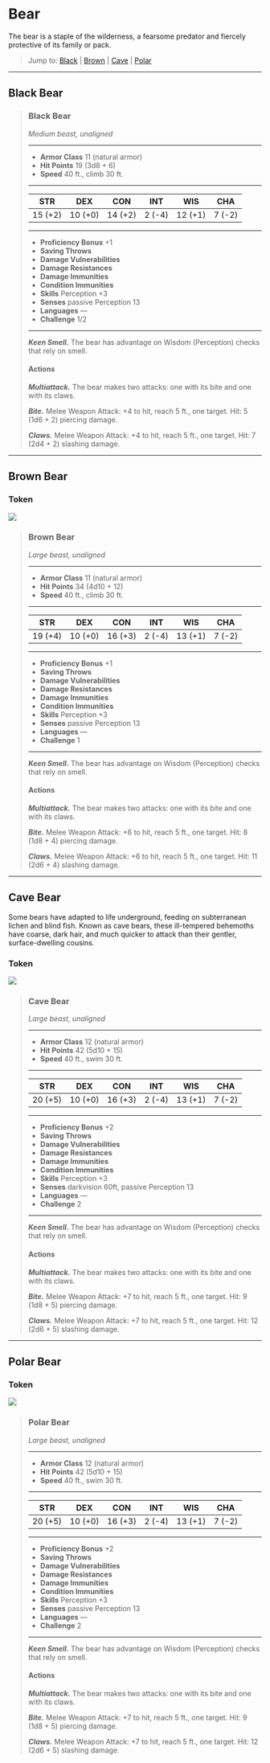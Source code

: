 # Bear
The bear is a staple of the wilderness, a fearsome predator and fiercely protective of its family or pack. 

> Jump to: [Black](#black-bear) | [Brown](#brown-bear) | [Cave](#cave-bear) | [Polar](#polar-bear)

---

## Black Bear

>### Black Bear
>*Medium beast, unaligned*
>___
>- **Armor Class** 11 (natural armor)
>- **Hit Points** 19 (3d8 + 6)
>- **Speed** 40 ft., climb 30 ft.
>___
>|**STR**|**DEX**|**CON**|**INT**|**WIS**|**CHA**|
>|:---:|:---:|:---:|:---:|:---:|:---:|
>|15 (+2)|10 (+0)|14 (+2)|2 (-4)|12 (+1)|7 (-2)|
>
>___
>- **Proficiency Bonus** +1
>- **Saving Throws** 
>- **Damage Vulnerabilities** 
>- **Damage Resistances** 
>- **Damage Immunities** 
>- **Condition Immunities** 
>- **Skills** Perception +3
>- **Senses** passive Perception 13
>- **Languages** —
>- **Challenge** 1/2
>___
>***Keen Smell.*** The bear has advantage on Wisdom (Perception) checks that rely on smell.
>
>#### Actions
>***Multiattack.*** The bear makes two attacks: one with its bite and one with its claws.
>
>***Bite.*** Melee Weapon Attack: +4 to hit, reach 5 ft., one target. Hit: 5 (1d6 + 2) piercing damage.
>
>***Claws.*** Melee Weapon Attack: +4 to hit, reach 5 ft., one target. Hit: 7 (2d4 + 2) slashing damage.
>

---

## Brown Bear

### Token
![](Bear-Brown-Token.png)

>### Brown Bear
>*Large beast, unaligned*
>___
>- **Armor Class** 11 (natural armor)
>- **Hit Points** 34 (4d10 + 12)
>- **Speed** 40 ft., climb 30 ft.
>___
>|**STR**|**DEX**|**CON**|**INT**|**WIS**|**CHA**|
>|:---:|:---:|:---:|:---:|:---:|:---:|
>|19 (+4)|10 (+0)|16 (+3)|2 (-4)|13 (+1)|7 (-2)|
>
>___
>- **Proficiency Bonus** +1
>- **Saving Throws** 
>- **Damage Vulnerabilities** 
>- **Damage Resistances** 
>- **Damage Immunities** 
>- **Condition Immunities** 
>- **Skills** Perception +3
>- **Senses** passive Perception 13
>- **Languages** —
>- **Challenge** 1
>___
>***Keen Smell.*** The bear has advantage on Wisdom (Perception) checks that rely on smell.
>
>#### Actions
>***Multiattack.*** The bear makes two attacks: one with its bite and one with its claws.
>
>***Bite.*** Melee Weapon Attack: +6 to hit, reach 5 ft., one target. Hit: 8 (1d8 + 4) piercing damage.
>
>***Claws.*** Melee Weapon Attack: +6 to hit, reach 5 ft., one target. Hit: 11 (2d6 + 4) slashing damage.
>

---

## Cave Bear
Some bears have adapted to life underground, feeding on subterranean lichen and blind fish. Known as cave bears, these ill-tempered behemoths have coarse, dark hair, and much quicker to attack than their gentler, surface-dwelling cousins.

### Token
![](Bear-Cave-Token.png)

>### Cave Bear
>*Large beast, unaligned*
>___
>- **Armor Class** 12 (natural armor)
>- **Hit Points** 42 (5d10 + 15)
>- **Speed** 40 ft., swim 30 ft.
>___
>|**STR**|**DEX**|**CON**|**INT**|**WIS**|**CHA**|
>|:---:|:---:|:---:|:---:|:---:|:---:|
>|20 (+5)|10 (+0)|16 (+3)|2 (-4)|13 (+1)|7 (-2)|
>
>___
>- **Proficiency Bonus** +2
>- **Saving Throws** 
>- **Damage Vulnerabilities** 
>- **Damage Resistances** 
>- **Damage Immunities** 
>- **Condition Immunities** 
>- **Skills** Perception +3
>- **Senses** darkvision 60ft, passive Perception 13
>- **Languages** —
>- **Challenge** 2
>___
>***Keen Smell.*** The bear has advantage on Wisdom (Perception) checks that rely on smell.
>
>#### Actions
>***Multiattack.*** The bear makes two attacks: one with its bite and one with its claws.
>
>***Bite.*** Melee Weapon Attack: +7 to hit, reach 5 ft., one target. Hit: 9 (1d8 + 5) piercing damage.
>
>***Claws.*** Melee Weapon Attack: +7 to hit, reach 5 ft., one target. Hit: 12 (2d6 + 5) slashing damage.
>
---

## Polar Bear

### Token
![](Bear-Polar-Token.png)

>### Polar Bear
>*Large beast, unaligned*
>___
>- **Armor Class** 12 (natural armor)
>- **Hit Points** 42 (5d10 + 15)
>- **Speed** 40 ft., swim 30 ft.
>___
>|**STR**|**DEX**|**CON**|**INT**|**WIS**|**CHA**|
>|:---:|:---:|:---:|:---:|:---:|:---:|
>|20 (+5)|10 (+0)|16 (+3)|2 (-4)|13 (+1)|7 (-2)|
>
>___
>- **Proficiency Bonus** +2
>- **Saving Throws** 
>- **Damage Vulnerabilities** 
>- **Damage Resistances** 
>- **Damage Immunities** 
>- **Condition Immunities** 
>- **Skills** Perception +3
>- **Senses** passive Perception 13
>- **Languages** —
>- **Challenge** 2
>___
>***Keen Smell.*** The bear has advantage on Wisdom (Perception) checks that rely on smell.
>
>#### Actions
>***Multiattack.*** The bear makes two attacks: one with its bite and one with its claws.
>
>***Bite.*** Melee Weapon Attack: +7 to hit, reach 5 ft., one target. Hit: 9 (1d8 + 5) piercing damage.
>
>***Claws.*** Melee Weapon Attack: +7 to hit, reach 5 ft., one target. Hit: 12 (2d6 + 5) slashing damage.
>

